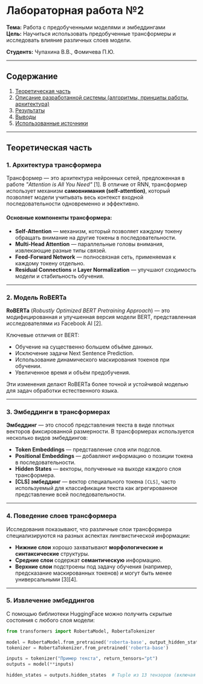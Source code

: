 # Лабораторная работа №2

**Тема:** Работа с предобученными моделями и эмбеддингами  
**Цель:** Научиться использовать предобученные трансформеры и исследовать влияние различных слоев модели.

**Студентs:** Чупахина В.В., Фомичева П.Ю.

---

## Содержание

1. [Теоретическая часть](#теоретическая-часть)  
2. [Описание разработанной системы (алгоритмы, принципы работы, архитектура)](#описание)
3. [Результаты](#результаты)  
4. [Выводы](#выводы)  
5. [Использованные источники](#использованные-источники)  

---

## Теоретическая часть

### 1. Архитектура трансформера

Трансформер — это архитектура нейронных сетей, предложенная в работе *"Attention is All You Need"* [1]. В отличие от RNN, трансформер использует механизм **самовнимания (self-attention)**, который позволяет модели учитывать весь контекст входной последовательности одновременно и эффективно.

#### Основные компоненты трансформера:
- **Self-Attention** — механизм, который позволяет каждому токену обращать внимание на другие токены в последовательности.
- **Multi-Head Attention** — параллельные головы внимания, извлекающие разные типы связей.
- **Feed-Forward Network** — полносвязная сеть, применяемая к каждому токену отдельно.
- **Residual Connections** и **Layer Normalization** — улучшают сходимость модели и стабильность обучения.

---

### 2. Модель RoBERTa

**RoBERTa** (*Robustly Optimized BERT Pretraining Approach*) — это модифицированная и улучшенная версия модели BERT, представленная исследователями из Facebook AI [2].

Ключевые отличия от BERT:
- Обучение на существенно большем объёме данных.
- Исключение задачи Next Sentence Prediction.
- Использование динамического маскирования токенов при обучении.
- Увеличенное время и объём предобучения.

Эти изменения делают RoBERTa более точной и устойчивой моделью для задач обработки естественного языка.

---

### 3. Эмбеддинги в трансформерах

**Эмбеддинг** — это способ представления текста в виде плотных векторов фиксированной размерности. В трансформерах используется несколько видов эмбеддингов:

- **Token Embeddings** — представление слов или подслов.
- **Positional Embeddings** — добавляют информацию о позиции токена в последовательности.
- **Hidden States** — векторы, полученные на выходе каждого слоя трансформера.
- **[CLS] эмбеддинг** — вектор специального токена `[CLS]`, часто используемый для классификации текста как агрегированное представление всей последовательности.

---

### 4. Поведение слоев трансформера

Исследования показывают, что различные слои трансформера специализируются на разных аспектах лингвистической информации:

- **Нижние слои** хорошо захватывают **морфологические и синтаксические** структуры.
- **Средние слои** содержат **семантическую** информацию.
- **Верхние слои** подстроены под задачу обучения (например, предсказание маскированных токенов) и могут быть менее универсальными [3][4].

---

### 5. Извлечение эмбеддингов

С помощью библиотеки HuggingFace можно получить скрытые состояния с любого слоя модели:

```python
from transformers import RobertaModel, RobertaTokenizer

model = RobertaModel.from_pretrained('roberta-base', output_hidden_states=True)
tokenizer = RobertaTokenizer.from_pretrained('roberta-base')

inputs = tokenizer("Пример текста", return_tensors="pt")
outputs = model(**inputs)

hidden_states = outputs.hidden_states  # Tuple из 13 тензоров (включая embedding слой)
